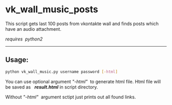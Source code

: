 vk_wall_music_posts
=========

This script gets last 100 posts from vkontakte wall and finds posts which have an audio attachment.

*requires &nbsp;python2*
***
Usage:
--------------- 

```sh
python vk_wall_music.py username password [-html]
```
You can use optional argument *"-html"*&nbsp; to generate html file.
Html file will be saved as &nbsp; ***result.html*** in script directory.

Without *"-html"*&nbsp; argument sctipt just prints out all found links.
